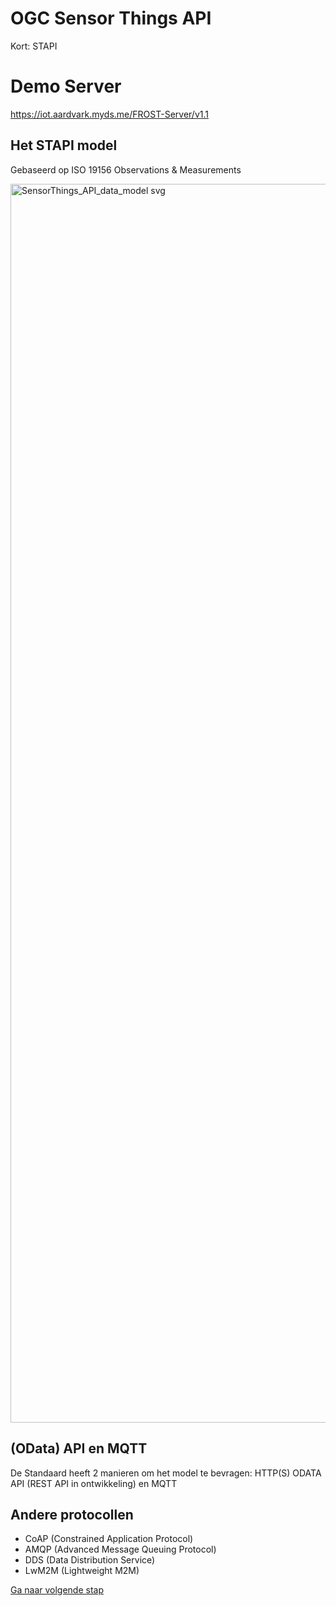 # OGC Sensor Things API

Kort: STAPI

# Demo Server
https://iot.aardvark.myds.me/FROST-Server/v1.1

## Het STAPI model

Gebaseerd op ISO 19156 Observations & Measurements

<img width="2880" height="1982" alt="SensorThings_API_data_model svg" src="https://github.com/user-attachments/assets/15c94d29-3abd-47fb-b2f6-31d5a88997ca" />

## (OData) API en MQTT

De Standaard heeft 2 manieren om het model te bevragen: HTTP(S) ODATA API (REST API in ontwikkeling) en MQTT

## Andere protocollen

- CoAP (Constrained Application Protocol)
- AMQP (Advanced Message Queuing Protocol)
- DDS (Data Distribution Service)
- LwM2M (Lightweight M2M)

[Ga naar volgende stap](EenmaligeSetup.md)
